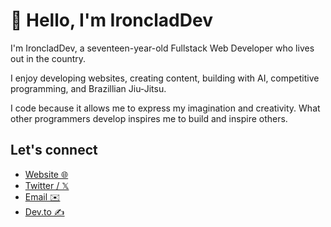 # 👋 Hello, I'm IroncladDev

I'm IroncladDev, a seventeen-year-old Fullstack Web Developer who lives out in the country. 

I enjoy developing websites, creating content, building with AI, competitive programming, and Brazillian Jiu-Jitsu.

I code because it allows me to express my imagination and creativity. What other programmers develop inspires me to build and inspire others.

## Let's connect 
 - [Website 🌐](https://connerow.dev)
 - [Twitter / 𝕏](https://twitter.com/IroncladDev)
 - [Email ✉️](mailto:conner@connerow.dev)
 - [Dev.to ✍️](https://dev.to/ironcladdev)
